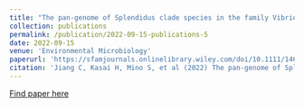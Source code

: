 ```yaml
---
title: "The pan‐genome of Splendidus clade species in the family Vibrionaceae: insights into evolution, adaptation, and pathogenicity"
collection: publications
permalink: /publication/2022-09-15-publications-5
date: 2022-09-15
venue: 'Environmental Microbiology'
paperurl: 'https://sfamjournals.onlinelibrary.wiley.com/doi/10.1111/1462-2920.16209'
citation: 'Jiang C, Kasai H, Mino S, et al (2022) The pan‐genome of Splendidus clade species in the family Vibrionaceae : Insights into evolution, adaptation, and pathogenicity. Environ Microbiol X:1–20. https://doi.org/10.1111/1462-2920.16209'
---
```


<a href='https://sfamjournals.onlinelibrary.wiley.com/doi/10.1111/1462-2920.16209'>Find paper here</a>

